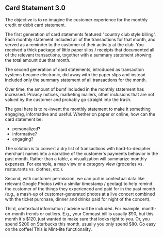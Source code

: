 ## Card Statement 3.0

The objective is to re-imagine the customer experience for the monthly credit or debit card statement.

The first generation of card statements featured "country club style billing". Each monthly statement included all of the transactions for that month, and served as a reminder to the customer of their activity at the club. You received a thick package of little paper slips / receipts that documented all of the relevant transactions, together with a summary statement showing the total amount due that month.

The second generation of card statements, introduced as transaction systems became electronic, did away with the paper slips and instead included only the summary statement of all transactions for the month.

Over time, the amount of bumf included in the monthly statement has increased. Privacy notices, marketing mailers, other inclusions that are not valued by the customer and probably go straight into the trash.

The goal here is to re-invent the monthly statement to make it something engaging, informative and useful. Whether on paper or online, how can the card statement be:
* personalized?
* informative?
* engaging?

The solution is to convert a dry list of transactions with hard-to-decipher merchant names into a narrative of the customer's payments behavior in the past month. Rather than a table, a visualization will summarize monthly expenses. For example, a map view or a category view (groceries vs. restaurants vs. clothes, etc.). 

Second, with customer permission, we can pull in contextual data like relevant Google Photos (with a similar timestamp / geotag) to help remind the customer of the things they experienced and paid for in the past month (e.g., a mash-up of customer-generated photos at a live concert combined with the ticket purchase, dinner and drinks paid for night of the concert).

Third, contextual information / advice will be included. For example, month-on-month trends or outliers. E.g., your Comcast bill is usually $90, but this month it's $120, just wanted to make sure that looks right to you. Or, you spend $200 on Starbucks this month, usually you only spend $80. Go easy on the coffee! This is Mint-lite functionality.
